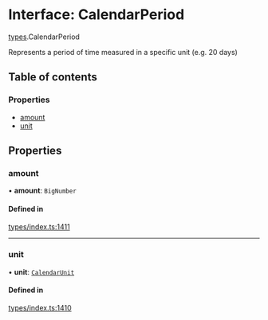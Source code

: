 # Interface: CalendarPeriod

[types](../wiki/types).CalendarPeriod

Represents a period of time measured in a specific unit (e.g. 20 days)

## Table of contents

### Properties

- [amount](../wiki/types.CalendarPeriod#amount)
- [unit](../wiki/types.CalendarPeriod#unit)

## Properties

### amount

• **amount**: `BigNumber`

#### Defined in

[types/index.ts:1411](https://github.com/PolymeshAssociation/polymesh-sdk/blob/46129005/src/types/index.ts#L1411)

___

### unit

• **unit**: [`CalendarUnit`](../wiki/types.CalendarUnit)

#### Defined in

[types/index.ts:1410](https://github.com/PolymeshAssociation/polymesh-sdk/blob/46129005/src/types/index.ts#L1410)
